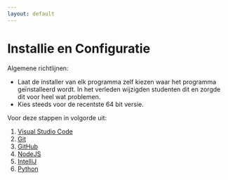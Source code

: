 ```yaml
---
layout: default
---
```

# Installie en Configuratie

Algemene richtlijnen:

* Laat de installer van elk programma zelf kiezen waar het programma geïnstalleerd wordt.
  In het verleden wijzigden studenten dit en zorgde dit voor heel wat problemen.
* Kies steeds voor de recentste 64 bit versie.

Voor deze stappen in volgorde uit:

1. [Visual Studio Code](/vscode/index.md)
2. [Git](/git/index.md)
3. [GitHub](/github/index.md)
4. [NodeJS](/nodejs/index.md)
5. [IntelliJ](/intellij/index.md)
6. [Python](/python/index.md)
